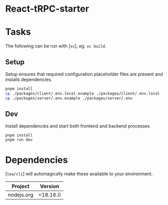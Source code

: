 # React-tRPC-starter

# Tasks

The following can be run with [`xc`], eg. `xc build`.

## Setup

Setup ensures that required configuration placeholder files are present and
installs dependencies.

```sh
pnpm install
cp ./packages/client/.env.local.example ./packages/client/.env.local
cp ./packages/server/.env.example ./packages/server/.env
```

## Dev

Install dependencies and start both frontend and backend processes

```
pnpm install
pnpm run dev
```

# Dependencies

[`tea/cli`] will automagically make these available to your environment.

| Project    | Version  |
| ---------- | -------- |
| nodejs.org | =18.16.0 |
